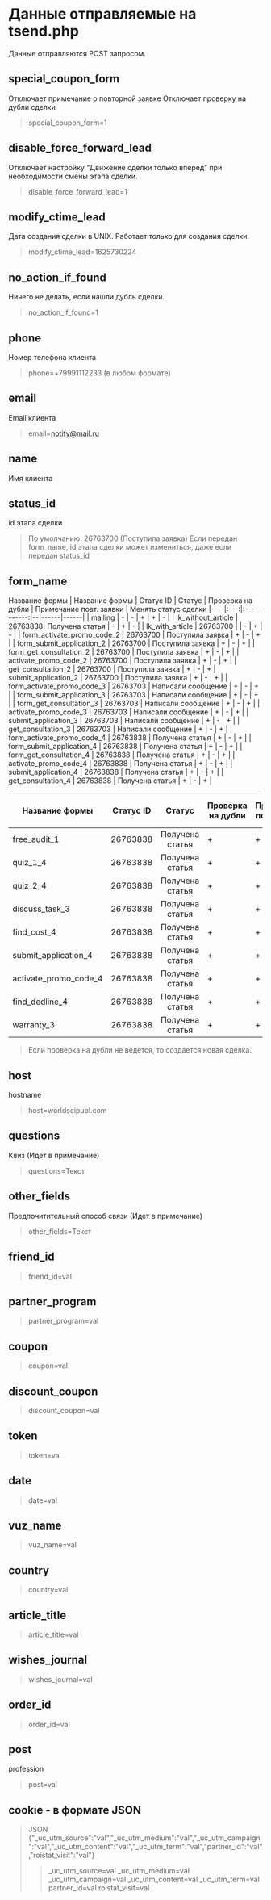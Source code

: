 # Данные отправляемые на tsend.php
Данные отправляются POST запросом.
## special_coupon_form
Отключает примечание о повторной заявке
Отключает проверку на дубли сделки
> special_coupon_form=1
## disable_force_forward_lead
Отключает настройку "Движение сделки только вперед" при необходимости смены этапа сделки.
> disable_force_forward_lead=1
## modify_ctime_lead
Дата создания сделки в UNIX. Работает только для создания сделки.
> modify_ctime_lead=1625730224
## no_action_if_found
Ничего не делать, если нашли дубль сделки.
> no_action_if_found=1
## phone
Номер телефона клиента
> phone=+79991112233 (в любом формате)
## email
Email клиента
> email=notify@mail.ru
## name
Имя клиента
## status_id
id этапа сделки
> По умолчанию: 26763700 (Поступила заявка)
> Если передан form_name, id этапа сделки может измениться, даже если передан status_id
## form_name
Название формы
| Название формы | Статус ID | Статус | Проверка на дубли | Примечание повт. заявки | Менять статус сделки
|----|:---:|:-----------:|--|------|------|
| mailing | - | - | + | + | - | 
| lk_without_article | 26763838| Получена статья | - | + | - |
| lk_with_article | 26763700 |  | - | + | - |
| form_activate_promo_code_2 | 26763700 | Поступила заявка | + | - | + |
| form_submit_application_2 | 26763700 | Поступила заявка | + | - | + |
| form_get_consultation_2 | 26763700 | Поступила заявка | + | - | + |
| activate_promo_code_2 | 26763700 | Поступила заявка | + | - | + |
| get_consultation_2 | 26763700 | Поступила заявка | + | - | + |
| submit_application_2 | 26763700 | Поступила заявка | + | - | + |
| form_activate_promo_code_3 | 26763703 | Написали сообщение | + | - | + |
| form_submit_application_3 | 26763703 | Написали сообщение | + | - | + |
| form_get_consultation_3 | 26763703 | Написали сообщение | + | - | + |
| activate_promo_code_3 | 26763703 | Написали сообщение | + | - | + |
| submit_application_3 | 26763703 | Написали сообщение | + | - | + |
| get_consultation_3 | 26763703 | Написали сообщение | + | - | + |
| form_activate_promo_code_4 | 26763838 | Получена статья | + | - | + |
| form_submit_application_4 | 26763838 | Получена статья | + | - | + |
| form_get_consultation_4 | 26763838 | Получена статья | + | - | + |
| activate_promo_code_4 | 26763838 | Получена статья | + | - | + |
| submit_application_4 | 26763838 | Получена статья | + | - | + |
| get_consultation_4 | 26763838 | Получена статья | + | - | + |

| Название формы | Статус ID | Статус | Проверка на дубли | Примечание повт. заявки | Менять статус сделки
|----|:---:|:-----------:|--|------|------|
| free_audit_1 | 26763838 | Получена статья | + | + | + |
| quiz_1_4 | 26763838 | Получена статья | + | + | + |
| quiz_2_4 | 26763838 | Получена статья | + | + | + |
| discuss_task_3 | 26763838 | Получена статья | + | + | + |
| find_cost_4 | 26763838 | Получена статья | + | + | + |
| submit_application_4 | 26763838 | Получена статья | + | + | + |
| activate_promo_code_4 | 26763838 | Получена статья | + | + | + |
| find_dedline_4 | 26763838 | Получена статья | + | + | + |
| warranty_3 | 26763838 | Получена статья | + | + | + |
> Если проверка на дубли не ведется, то создается новая сделка.

## host
hostname
>host=worldscipubl.com
## questions
Квиз (Идет в примечание)
>questions=Текст
## other_fields
Предпочитительный способ связи (Идет в примечание)
>other_fields=Текст
## friend_id
>friend_id=val
## partner_program
>partner_program=val
## coupon
>coupon=val
## discount_coupon
>discount_coupon=val
## token
>token=val
## date
>date=val
## vuz_name
>vuz_name=val
## country
>country=val
## article_title
>article_title=val
## wishes_journal
>wishes_journal=val
## order_id
>order_id=val
## post
profession
>post=val
## cookie - в формате JSON 

> JSON
> {\"_uc_utm_source\":\"val\",\"_uc_utm_medium\":\"val\",\"_uc_utm_campaign\":\"val\",\"_uc_utm_content\":\"val\",\"_uc_utm_term\":\"val\",\"partner_id\":\"val\",\"roistat_visit\":\"val\"}
>> _uc_utm_source=val
> _uc_utm_medium=val
> _uc_utm_campaign=val
> _uc_utm_content=val
> _uc_utm_term=val
> partner_id=val
> roistat_visit=val